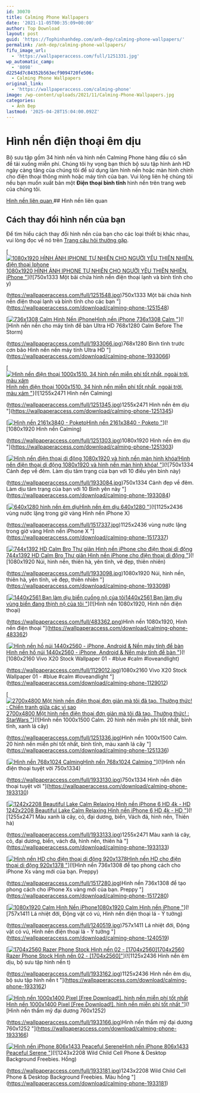 ```yaml
---
id: 30070
title: Calming Phone Wallpapers
date: '2021-11-05T00:35:09+00:00'
author: Top Download
layout: post
guid: 'https://Tophinhanhdep.com/anh-dep/calming-phone-wallpapers/'
permalink: /anh-dep/calming-phone-wallpapers/
fifu_image_url:
  - 'https://wallpaperaccess.com/full/1251331.jpg'
wp_automatic_camp:
  - '8098'
d2254d7c84352b563ecf9094720fe506:
  - Calming Phone Wallpapers
original_link:
  - 'https://wallpaperaccess.com/calming-phone'
image: /wp-content/uploads/2021/11/Calming-Phone-Wallpapers.jpg
categories:
  - Ảnh Đẹp
lastmod: '2025-04-28T15:04:00.092Z'
---
```

# Hình nền điện thoại êm dịu

Bộ sưu tập gồm 34 hình nền và hình nền Calming Phone hàng đầu có sẵn để tải xuống miễn phí. Chúng tôi hy vọng bạn thích bộ sưu tập hình ảnh HD ngày càng tăng của chúng tôi để sử dụng làm hình nền hoặc màn hình chính cho điện thoại thông minh hoặc máy tính của bạn. Vui lòng liên hệ chúng tôi nếu bạn muốn xuất bản một **Điện thoại bình tĩnh** hình nền trên trang web của chúng tôi.

[Hình nền liên quan ](#related) ## Hình nền liên quan

## Cách thay đổi hình nền của bạn

Để tìm hiểu cách thay đổi hình nền của bạn cho các loại thiết bị khác nhau, vui lòng đọc về nó trên [Trang câu hỏi thường gặp](https://tophinhanhdep.com/faq/).

  
[[![1080x1920 HÌNH ẢNH IPHONE TỰ NHIÊN CHO NGƯỜI YÊU THIÊN NHIÊN.  điện thoại Iphone](https://wallpaperaccess.com/full/1251331.jpg)1080x1920 HÌNH ẢNH IPHONE TỰ NHIÊN CHO NGƯỜI YÊU THIÊN NHIÊN. iPhone "](https://wallpaperaccess.com/download/calming-phone-1251331)](![750x1333 Một bãi chứa hình nền điện thoại lạnh và bình tĩnh cho y)

(https://wallpaperaccess.com/full/1251548.jpg)750x1333 Một bãi chứa hình nền điện thoại lạnh và bình tĩnh cho các bạn "](https://wallpaperaccess.com/download/calming-phone-1251548)

[[![736x1308 Calm Hình Nền iPhone](https://wallpaperaccess.com/full/1167172.jpg)Hình nền iPhone 736x1308 Calm "](https://wallpaperaccess.com/download/calming-phone-1167172)](![Hình nền nền cho máy tính để bàn Ultra HD 768x1280 Calm Before The Storm)

(https://wallpaperaccess.com/full/1933066.jpg)768x1280 Bình tĩnh trước cơn bão Hình nền nền máy tính Ultra HD "](https://wallpaperaccess.com/download/calming-phone-1933066)

[[![Hình nền điện thoại 1000x1510.  34 hình nền miễn phí tốt nhất, ngoài trời, màu xám](https://wallpaperaccess.com/full/1151606.jpg)Hình nền điện thoại 1000x1510. 34 hình nền miễn phí tốt nhất, ngoài trời, màu xám "](https://wallpaperaccess.com/download/calming-phone-1151606)](![1255x2471 Hình nền Calming)

(https://wallpaperaccess.com/full/1251345.jpg)1255x2471 Hình nền êm dịu "](https://wallpaperaccess.com/download/calming-phone-1251345)

[[![Hình nền 2161x3840 - Poketo](https://wallpaperaccess.com/full/1205188.jpg)Hình nền 2161x3840 - Poketo "](https://wallpaperaccess.com/download/calming-phone-1205188)](![1080x1920 Hình nền Calming)

(https://wallpaperaccess.com/full/1251303.jpg)1080x1920 Hình nền êm dịu "](https://wallpaperaccess.com/download/calming-phone-1251303)

[[![Hình nền điện thoại di động 1080x1920 và hình nền màn hình khóa!](https://wallpaperaccess.com/full/1933073.jpg)Hình nền điện thoại di động 1080x1920 và hình nền màn hình khóa! "](https://wallpaperaccess.com/download/calming-phone-1933073)](![750x1334 Cảnh đẹp về đêm.  Làm dịu tâm trạng của bạn với 10 điều yên bình này)

(https://wallpaperaccess.com/full/1933084.jpg)750x1334 Cảnh đẹp về đêm. Làm dịu tâm trạng của bạn với 10 Bình yên này "](https://wallpaperaccess.com/download/calming-phone-1933084)

[[![640x1280 hình nền êm dịu](https://wallpaperaccess.com/full/1517187.jpg)Hình nền êm dịu 640x1280 "](https://wallpaperaccess.com/download/calming-phone-1517187)](![1125x2436 vùng nước lặng trong giờ vàng Hình nền iPhone X)

(https://wallpaperaccess.com/full/1517337.jpg)1125x2436 vùng nước lặng trong giờ vàng Hình nền iPhone X "](https://wallpaperaccess.com/download/calming-phone-1517337)

[[![744x1392 HD Calm Bro Thư giãn Hình nền iPhone cho điện thoại di động](https://wallpaperaccess.com/full/1517180.jpg)744x1392 HD Calm Bro Thư giãn Hình nền iPhone cho điện thoại di động "](https://wallpaperaccess.com/download/calming-phone-1517180)](![1080x1920 Núi, hình nền, thiên hà, yên tĩnh, vẻ đẹp, thiên nhiên)

(https://wallpaperaccess.com/full/1933098.jpg)1080x1920 Núi, hình nền, thiên hà, yên tĩnh, vẻ đẹp, thiên nhiên "](https://wallpaperaccess.com/download/calming-phone-1933098)

[[![1440x2561 Bạn làm dịu biển cuồng nộ của tôi](https://wallpaperaccess.com/full/1933101.jpg)1440x2561 Bạn làm dịu vùng biển đang thịnh nộ của tôi "](https://wallpaperaccess.com/download/calming-phone-1933101)](![Hình nền 1080x1920, Hình nền điện thoại)

(https://wallpaperaccess.com/full/483362.png)Hình nền 1080x1920, Hình nền điện thoại "](https://wallpaperaccess.com/download/calming-phone-483362)

[[![Hình nền hồ núi 1440x2560 - iPhone, Android & Nền máy tính để bàn](https://wallpaperaccess.com/full/1367668.jpg)Hình nền hồ núi 1440x2560 - iPhone, Android &amp; Nền máy tính để bàn "](https://wallpaperaccess.com/download/calming-phone-1367668)](![1080x2160 Vivo X20 Stock Wallpaper 01 - #blue #calm #loveandlight)

(https://wallpaperaccess.com/full/1129012.jpg)1080x2160 Vivo X20 Stock Wallpaper 01 - #blue #calm #loveandlight "](https://wallpaperaccess.com/download/calming-phone-1129012)

[[![2700x4800 Một hình nền điện thoại đơn giản mà tôi đã tạo.  Thưởng thức!  : Chiến tranh giữa các vì sao](https://wallpaperaccess.com/full/1251051.jpg)2700x4800 Một hình nền điện thoại đơn giản mà tôi đã tạo. Thưởng thức! : StarWars "](https://wallpaperaccess.com/download/calming-phone-1251051)](![Hình nền 1000x1500 Calm.  20 hình nền miễn phí tốt nhất, bình tĩnh, xanh lá cây)

(https://wallpaperaccess.com/full/1251336.jpg)Hình nền 1000x1500 Calm. 20 hình nền miễn phí tốt nhất, bình tĩnh, màu xanh lá cây "](https://wallpaperaccess.com/download/calming-phone-1251336)

[[![Hình nền 768x1024 Calming](https://wallpaperaccess.com/full/1933127.jpg)Hình nền 768x1024 Calming "](https://wallpaperaccess.com/download/calming-phone-1933127)](![Hình nền điện thoại tuyệt vời 750x1334)

(https://wallpaperaccess.com/full/1933130.jpg)750x1334 Hình nền điện thoại tuyệt vời "](https://wallpaperaccess.com/download/calming-phone-1933130)

[[![1242x2208 Beautiful Lake Calm Relaxing Hình nền iPhone 6 HD 4k - HD](https://wallpaperaccess.com/full/1933131.jpg)1242x2208 Beautiful Lake Calm Relaxing Hình nền iPhone 6 HD 4k - HD "](https://wallpaperaccess.com/download/calming-phone-1933131)](![1255x2471 Màu xanh lá cây, cỏ, đại dương, biển, Vách đá, hình nền, Thiên hà)

(https://wallpaperaccess.com/full/1933133.jpg)1255x2471 Màu xanh lá cây, cỏ, đại dương, biển, vách đá, hình nền, thiên hà "](https://wallpaperaccess.com/download/calming-phone-1933133)

[[![Hình nền HD cho điện thoại di động 920x1378](https://wallpaperaccess.com/full/1933134.jpg)Hình nền HD cho điện thoại di động 920x1378 "](https://wallpaperaccess.com/download/calming-phone-1933134)](![Hình nền 736x1308 để tạo phong cách cho iPhone Xs vàng mới của bạn.  Preppy)

(https://wallpaperaccess.com/full/1517280.jpg)Hình nền 736x1308 để tạo phong cách cho iPhone Xs vàng mới của bạn. Preppy "](https://wallpaperaccess.com/download/calming-phone-1517280)

[[![1080x1920 Calm Hình Nền iPhone](https://wallpaperaccess.com/full/1933140.jpg)1080x1920 Calm Hình nền iPhone "](https://wallpaperaccess.com/download/calming-phone-1933140)](![757x1411 Lá nhiệt đới, Động vật có vú, Hình nền điện thoại lá - Ý tưởng)

(https://wallpaperaccess.com/full/1240519.jpg)757x1411 Lá nhiệt đới, Động vật có vú, Hình nền điện thoại lá - Ý tưởng "](https://wallpaperaccess.com/download/calming-phone-1240519)

[[![1704x2560 Razer Phone Stock Hình nền 02 - [1704x2560]](https://wallpaperaccess.com/full/1738820.jpg)1704x2560 Razer Phone Stock Hình nền 02 - \[1704x2560\]"](https://wallpaperaccess.com/download/calming-phone-1738820)](![1125x2436 Hình nền êm dịu, bộ sưu tập hình nền t)

(https://wallpaperaccess.com/full/1933162.jpg)1125x2436 Hình nền êm dịu, bộ sưu tập hình nền t "](https://wallpaperaccess.com/download/calming-phone-1933162)

[[![Hình nền 1000x1400 Pixel [Free Download!].  hình nền miễn phí tốt nhất](https://wallpaperaccess.com/full/1089516.jpg)Hình nền 1000x1400 Pixel \[Free Download!\]. hình nền miễn phí tốt nhất "](https://wallpaperaccess.com/download/calming-phone-1089516)](![Hình nền thẩm mỹ đại dương 760x1252)

(https://wallpaperaccess.com/full/1933166.jpg)Hình nền thẩm mỹ đại dương 760x1252 "](https://wallpaperaccess.com/download/calming-phone-1933166)

[[![Hình nền iPhone 806x1433 Peaceful Serene](https://wallpaperaccess.com/full/1933167.jpg)Hình nền iPhone 806x1433 Peaceful Serene "](https://wallpaperaccess.com/download/calming-phone-1933167)](![1243x2208 Wild Child Cell Phone & Desktop Background Freebies.  Hồng)

(https://wallpaperaccess.com/full/1933181.jpg)1243x2208 Wild Child Cell Phone &amp; Desktop Background Freebies. Màu hồng "](https://wallpaperaccess.com/download/calming-phone-1933181)
